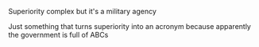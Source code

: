 Superiority complex but it's a military agency

Just something that turns superiority into an acronym because apparently the government is full of ABCs